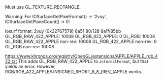
Must use GL_TEXTURE_RECTANGLE.

Warning: For IOSurfaceGetPixelFormat() -> '2vuy', IOSurfaceGetPlaneCount() -> 0!


iosurf format: 2vuy (0x32767579)
8a51 80/128 8a1f/85bb
GL_RGB_RAW_422_APPLE: 10008
GL_RGB_422_APPLE: 0
GL_RGB: 10008
GL_RGB_RAW_422_APPLE non-rev: 10008
GL_RGB_422_APPLE non-rev: 0
GL_RGB non-rev: 10008

https://www.khronos.org/registry/OpenGL/extensions/APPLE/APPLE_rgb_422.txt
This adds GL_RGB_RAW_422_APPLE to `internalFormat`, but that yields an error.
However, RGB/RGB_422_APPLE/UNSIGNED_SHORT_8_8_[REV_]APPLE works.
